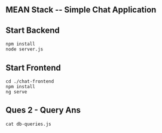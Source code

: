 ## MEAN Stack -- Simple Chat Application 

## Start Backend
```
npm install
node server.js
```

## Start Frontend
```
cd ./chat-frontend
npm install
ng serve
```

## Ques 2 - Query Ans
```
cat db-queries.js
``` 